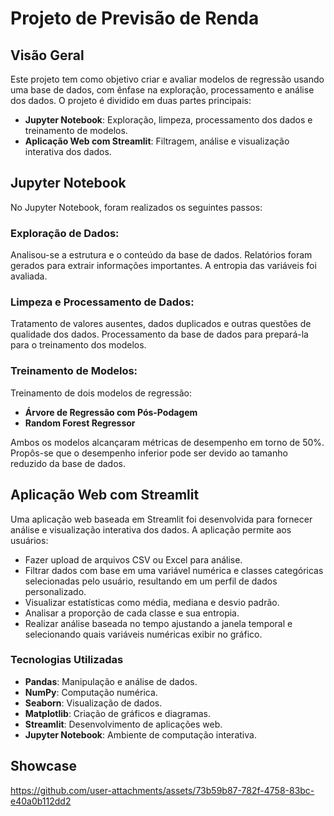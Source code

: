 # Projeto de Previsão de Renda
## Visão Geral
Este projeto tem como objetivo criar e avaliar modelos de regressão usando uma base de dados, com ênfase na exploração, processamento e análise dos dados. O projeto é dividido em duas partes principais:

- **Jupyter Notebook**: Exploração, limpeza, processamento dos dados e treinamento de modelos.
- **Aplicação Web com Streamlit**: Filtragem, análise e visualização interativa dos dados.

## Jupyter Notebook
No Jupyter Notebook, foram realizados os seguintes passos:

### Exploração de Dados:

Analisou-se a estrutura e o conteúdo da base de dados.
Relatórios foram gerados para extrair informações importantes.
A entropia das variáveis foi avaliada.

### Limpeza e Processamento de Dados:

Tratamento de valores ausentes, dados duplicados e outras questões de qualidade dos dados.
Processamento da base de dados para prepará-la para o treinamento dos modelos.

### Treinamento de Modelos:

Treinamento de dois modelos de regressão:
- **Árvore de Regressão com Pós-Podagem**
- **Random Forest Regressor**
  
Ambos os modelos alcançaram métricas de desempenho em torno de 50%. Propôs-se que o desempenho inferior pode ser devido ao tamanho reduzido da base de dados.

## Aplicação Web com Streamlit
Uma aplicação web baseada em Streamlit foi desenvolvida para fornecer análise e visualização interativa dos dados. A aplicação permite aos usuários:

- Fazer upload de arquivos CSV ou Excel para análise.
- Filtrar dados com base em uma variável numérica e classes categóricas selecionadas pelo usuário, resultando em um perfil de dados personalizado.
- Visualizar estatísticas como média, mediana e desvio padrão.
- Analisar a proporção de cada classe e sua entropia.
- Realizar análise baseada no tempo ajustando a janela temporal e selecionando quais variáveis numéricas exibir no gráfico.

### Tecnologias Utilizadas
- **Pandas**: Manipulação e análise de dados.
- **NumPy**: Computação numérica.
- **Seaborn**: Visualização de dados.
- **Matplotlib**: Criação de gráficos e diagramas.
- **Streamlit**: Desenvolvimento de aplicações web.
- **Jupyter Notebook**: Ambiente de computação interativa.

## Showcase

https://github.com/user-attachments/assets/73b59b87-782f-4758-83bc-e40a0b112dd2

